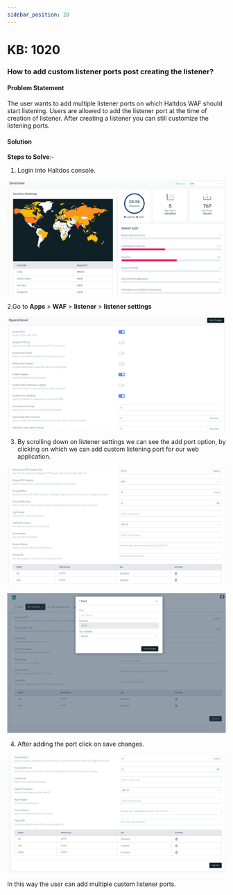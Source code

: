 ```yaml
---
sidebar_position: 20
---
```


# KB: 1020

### **How to add custom listener ports post creating the listener?**

#### **Problem Statement**

The user wants to add multiple listener ports on which Haltdos WAF should start listening. Users are allowed to add the listener port at the time of creation of listener. After creating a listener you  can still customize the listening ports.

#### **Solution**

**Steps to Solve**:-

1. Login into Haltdos console.

![kb-1020](/img/waf/v8/kb/kb_1020_overview.png)

2.Go to **Apps** > **WAF** > **listener** > **listener settings**

![kb-1020](/img/waf/v8/kb/kb_1020_operational.png)

3. By scrolling down on listener settings we can see the add port option, by clicking on which we can add custom listening port for our web application.

![kb-1020](/img/waf/v8/kb/kb_1020_operational_header.png)

![kb-1020](/img/waf/v8/kb/kb_1020_operational_port.png)

4. After adding the port click on save changes.

![kb-1020](/img/waf/v8/kb/kb_1020_operational_port_changes.png)

In this way the user can add multiple custom listener ports.










